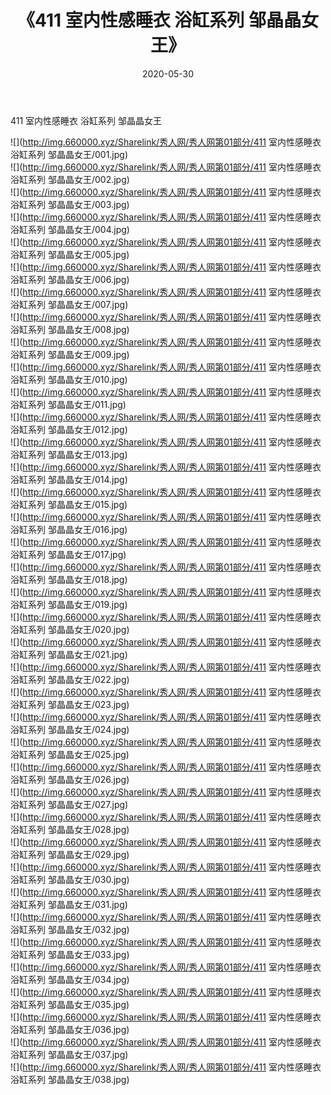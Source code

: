 ﻿---
layout: post
title:  《411 室内性感睡衣 浴缸系列 邹晶晶女王》
date:   2020-05-30
img: http://img.660000.xyz/Sharelink/秀人网/秀人网第01部分/411 室内性感睡衣 浴缸系列 邹晶晶女王/000.jpg
categories: [美女, 清纯, 唯美]
---

411 室内性感睡衣 浴缸系列 邹晶晶女王

  ![](http://img.660000.xyz/Sharelink/秀人网/秀人网第01部分/411 室内性感睡衣 浴缸系列 邹晶晶女王/001.jpg) <br> ![](http://img.660000.xyz/Sharelink/秀人网/秀人网第01部分/411 室内性感睡衣 浴缸系列 邹晶晶女王/002.jpg) <br> ![](http://img.660000.xyz/Sharelink/秀人网/秀人网第01部分/411 室内性感睡衣 浴缸系列 邹晶晶女王/003.jpg) <br> ![](http://img.660000.xyz/Sharelink/秀人网/秀人网第01部分/411 室内性感睡衣 浴缸系列 邹晶晶女王/004.jpg) <br> ![](http://img.660000.xyz/Sharelink/秀人网/秀人网第01部分/411 室内性感睡衣 浴缸系列 邹晶晶女王/005.jpg) <br> ![](http://img.660000.xyz/Sharelink/秀人网/秀人网第01部分/411 室内性感睡衣 浴缸系列 邹晶晶女王/006.jpg) <br> ![](http://img.660000.xyz/Sharelink/秀人网/秀人网第01部分/411 室内性感睡衣 浴缸系列 邹晶晶女王/007.jpg) <br> ![](http://img.660000.xyz/Sharelink/秀人网/秀人网第01部分/411 室内性感睡衣 浴缸系列 邹晶晶女王/008.jpg) <br> ![](http://img.660000.xyz/Sharelink/秀人网/秀人网第01部分/411 室内性感睡衣 浴缸系列 邹晶晶女王/009.jpg) <br> ![](http://img.660000.xyz/Sharelink/秀人网/秀人网第01部分/411 室内性感睡衣 浴缸系列 邹晶晶女王/010.jpg) <br> ![](http://img.660000.xyz/Sharelink/秀人网/秀人网第01部分/411 室内性感睡衣 浴缸系列 邹晶晶女王/011.jpg) <br> ![](http://img.660000.xyz/Sharelink/秀人网/秀人网第01部分/411 室内性感睡衣 浴缸系列 邹晶晶女王/012.jpg) <br> ![](http://img.660000.xyz/Sharelink/秀人网/秀人网第01部分/411 室内性感睡衣 浴缸系列 邹晶晶女王/013.jpg) <br> ![](http://img.660000.xyz/Sharelink/秀人网/秀人网第01部分/411 室内性感睡衣 浴缸系列 邹晶晶女王/014.jpg) <br> ![](http://img.660000.xyz/Sharelink/秀人网/秀人网第01部分/411 室内性感睡衣 浴缸系列 邹晶晶女王/015.jpg) <br> ![](http://img.660000.xyz/Sharelink/秀人网/秀人网第01部分/411 室内性感睡衣 浴缸系列 邹晶晶女王/016.jpg) <br> ![](http://img.660000.xyz/Sharelink/秀人网/秀人网第01部分/411 室内性感睡衣 浴缸系列 邹晶晶女王/017.jpg) <br> ![](http://img.660000.xyz/Sharelink/秀人网/秀人网第01部分/411 室内性感睡衣 浴缸系列 邹晶晶女王/018.jpg) <br> ![](http://img.660000.xyz/Sharelink/秀人网/秀人网第01部分/411 室内性感睡衣 浴缸系列 邹晶晶女王/019.jpg) <br> ![](http://img.660000.xyz/Sharelink/秀人网/秀人网第01部分/411 室内性感睡衣 浴缸系列 邹晶晶女王/020.jpg) <br> ![](http://img.660000.xyz/Sharelink/秀人网/秀人网第01部分/411 室内性感睡衣 浴缸系列 邹晶晶女王/021.jpg) <br> ![](http://img.660000.xyz/Sharelink/秀人网/秀人网第01部分/411 室内性感睡衣 浴缸系列 邹晶晶女王/022.jpg) <br> ![](http://img.660000.xyz/Sharelink/秀人网/秀人网第01部分/411 室内性感睡衣 浴缸系列 邹晶晶女王/023.jpg) <br> ![](http://img.660000.xyz/Sharelink/秀人网/秀人网第01部分/411 室内性感睡衣 浴缸系列 邹晶晶女王/024.jpg) <br> ![](http://img.660000.xyz/Sharelink/秀人网/秀人网第01部分/411 室内性感睡衣 浴缸系列 邹晶晶女王/025.jpg) <br> ![](http://img.660000.xyz/Sharelink/秀人网/秀人网第01部分/411 室内性感睡衣 浴缸系列 邹晶晶女王/026.jpg) <br> ![](http://img.660000.xyz/Sharelink/秀人网/秀人网第01部分/411 室内性感睡衣 浴缸系列 邹晶晶女王/027.jpg) <br> ![](http://img.660000.xyz/Sharelink/秀人网/秀人网第01部分/411 室内性感睡衣 浴缸系列 邹晶晶女王/028.jpg) <br> ![](http://img.660000.xyz/Sharelink/秀人网/秀人网第01部分/411 室内性感睡衣 浴缸系列 邹晶晶女王/029.jpg) <br> ![](http://img.660000.xyz/Sharelink/秀人网/秀人网第01部分/411 室内性感睡衣 浴缸系列 邹晶晶女王/030.jpg) <br> ![](http://img.660000.xyz/Sharelink/秀人网/秀人网第01部分/411 室内性感睡衣 浴缸系列 邹晶晶女王/031.jpg) <br> ![](http://img.660000.xyz/Sharelink/秀人网/秀人网第01部分/411 室内性感睡衣 浴缸系列 邹晶晶女王/032.jpg) <br> ![](http://img.660000.xyz/Sharelink/秀人网/秀人网第01部分/411 室内性感睡衣 浴缸系列 邹晶晶女王/033.jpg) <br> ![](http://img.660000.xyz/Sharelink/秀人网/秀人网第01部分/411 室内性感睡衣 浴缸系列 邹晶晶女王/034.jpg) <br> ![](http://img.660000.xyz/Sharelink/秀人网/秀人网第01部分/411 室内性感睡衣 浴缸系列 邹晶晶女王/035.jpg) <br> ![](http://img.660000.xyz/Sharelink/秀人网/秀人网第01部分/411 室内性感睡衣 浴缸系列 邹晶晶女王/036.jpg) <br> ![](http://img.660000.xyz/Sharelink/秀人网/秀人网第01部分/411 室内性感睡衣 浴缸系列 邹晶晶女王/037.jpg) <br> ![](http://img.660000.xyz/Sharelink/秀人网/秀人网第01部分/411 室内性感睡衣 浴缸系列 邹晶晶女王/038.jpg) <br>